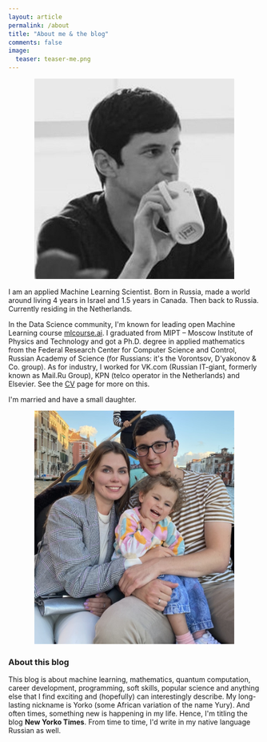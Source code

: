 ```yaml
---
layout: article
permalink: /about
title: "About me & the blog"
comments: false
image:
  teaser: teaser-me.png
---
```


<div style="text-align:center"><img src="/images/about/bio-photo_521x521.jpg" width=400px /></div>

I am an applied Machine Learning Scientist. Born in Russia, made a world around living 4 years in Israel and 1.5 years in Canada. Then back to Russia. Currently residing in the Netherlands.

In the Data Science community, I'm known for leading open Machine Learning course [mlcourse.ai](https://mlcourse.ai). I graduated from MIPT – Moscow Institute of Physics and Technology and got a Ph.D. degree in applied mathematics from the Federal Research Center for Computer Science and Control, Russian Academy of Science (for Russians: it's the Vorontsov, D'yakonov & Co. group). As for industry, I worked for VK.com (Russian IT-giant, formerly known as Mail.Ru Group), KPN (telco operator in the Netherlands) and Elsevier. See the [CV](cv) page for more on this. 

I'm married and have a small daughter.

<div style="text-align:center"><img src="/images/about/our_photo_venice.jpg" width=400px /></div>

### About this blog

This blog is about machine learning, mathematics, quantum computation, career development, programming, soft skills, popular science and anything else that I find exciting and (hopefully) can interestingly describe. My long-lasting nickname is Yorko (some African variation of the name Yury). And often times, something new is happening in my life. Hence, I'm titling the blog **New Yorko Times**. From time to time, I'd write in my native language Russian as well. 


